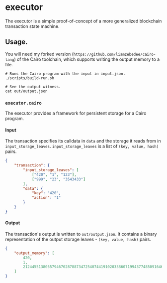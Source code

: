 executor
========

The executor is a simple proof-of-concept of a more generalized blockchain transaction state machine. 

## Usage.

You will need my forked version (`https://github.com/liamzebedee/cairo-lang`) of the Cairo toolchain, which supports writing the output memory to a file.

```
# Runs the Cairo program with the input in input.json.
./scripts/build-run.sh

# See the output witness.
cat out/output.json
```


### `executor.cairo`

The executor provides a framework for persistent storage for a Cairo program. 

#### Input

The transaction specifies its calldata in `data` and the storage it reads from in `input_storage_leaves`. `input_storage_leaves` is a list of `(key, value, hash)` pairs.

```json
{
    "transaction": {
        "input_storage_leaves": [
            ["420", "1", "123"],
            ["999", "23", "3543433"]
        ],
        "data": {
            "key": "420",
            "action": "1"
        }
    }
}
```

#### Output

The transaction's output is written to `out/output.json`. It contains a binary representation of the output storage leaves - `(key, value, hash)` pairs.

```json
{
    "output_memory": [
        420,
        1,
        2124455138055794670287887347254074419102033860719943774850916465766417634986
    ]
}
```


